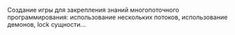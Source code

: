 Создание игры для закрепления знаний многопоточного программирования:
использование нескольких потоков,
использование демонов,
lock сущности...